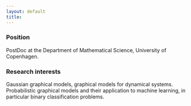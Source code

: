 ```yaml
---
layout: default
title: 
---
```


### Position

PostDoc at the Department of Mathematical Science, University of
Copenhagen. 


### Research interests 

Gaussian graphical models, graphical models for dynamical systems. 
Probabilistic graphical models and their application to machine learning, in
particular binary classification problems.

